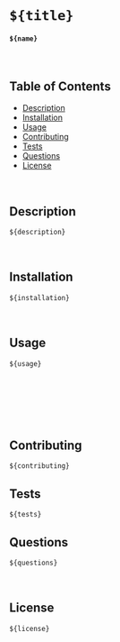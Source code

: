 # `${title}`
#### `${name}`
<br>

## Table of Contents
- [Description](#description)
- [Installation](#installation)
- [Usage](#usage)
- [Contributing](#contributing)
- [Tests](#tests)
- [Questions](#questions)
- [License](#license)


<br>

## Description
`${description}`

<br>


## Installation
`${installation}`
<br>


<br>

## Usage
`${usage}`

<br><br><br>

<br>

## Contributing
`${contributing}`
<br>

## Tests
`${tests}`
<br>

## Questions
`${questions}`

<br>


## License
`${license}`


